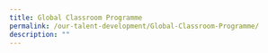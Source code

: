 ```yaml
---
title: Global Classroom Programme
permalink: /our-talent-development/Global-Classroom-Programme/
description: ""
---
```

